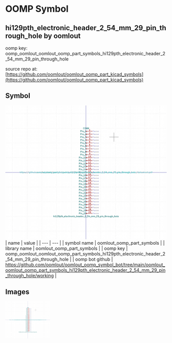 # OOMP Symbol  
## hi129pth_electronic_header_2_54_mm_29_pin_through_hole  by oomlout  
  
oomp key: oomp_oomlout_oomlout_oomp_part_symbols_hi129pth_electronic_header_2_54_mm_29_pin_through_hole  
  
source repo at: [https://github.com/oomlout/oomlout_oomp_part_kicad_symbols](https://github.com/oomlout/oomlout_oomp_part_kicad_symbols)  
## Symbol  
  
[![working.png](working_600.png)](working.png)  
| name | value | 
| --- | --- | 
| symbol name | oomlout_oomp_part_symbols | 
| library name | oomlout_oomp_part_symbols | 
| oomp key | oomp_oomlout_oomlout_oomp_part_symbols_hi129pth_electronic_header_2_54_mm_29_pin_through_hole | 
| oomp bot github | https://github.com/oomlout/oomlout_oomp_symbol_bot/tree/main/oomlout_oomlout_oomp_part_symbols_hi129pth_electronic_header_2_54_mm_29_pin_through_hole/working | 
## Images  
  
[![working.png](working_140.png)](working.png)  
